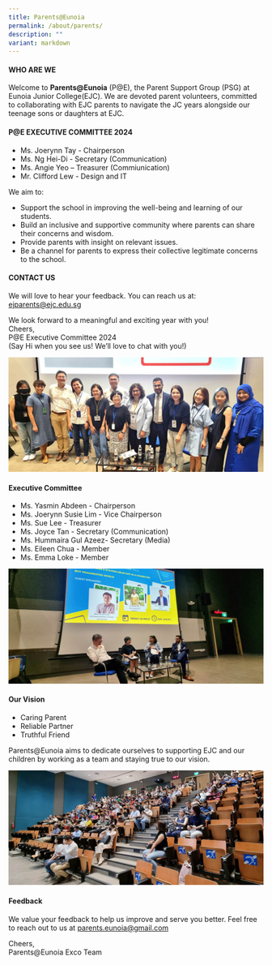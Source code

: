 ```yaml
---
title: Parents@Eunoia
permalink: /about/parents/
description: ""
variant: markdown
---
```

#### **WHO ARE WE**

Welcome to **Parents@Eunoia** (P@E), the Parent Support Group (PSG) at Eunoia Junior College(EJC). We are devoted parent volunteers, committed to collaborating with EJC parents to navigate the JC years alongside our teenage sons or daughters at EJC.

#### **P@E EXECUTIVE COMMITTEE 2024**

* Ms. Joerynn Tay - Chairperson
* Ms. Ng Hei-Di - Secretary (Communication)
* Ms. Angie Yeo – Treasurer (Commiunication)
* Mr. Clifford Lew - Design and IT

We aim to:
* Support the school in improving the well-being and learning of our students.
* Build an inclusive and supportive community where parents can share their concerns and wisdom.
* Provide parents with insight on relevant issues.
* Be a channel for parents to express their collective legitimate concerns to the school.

#### **CONTACT US** ####
We will love to hear your feedback. You can reach us at: [ejparents@ejc.edu.sg](mailto:ejparents@ejc.edu.sg)

We look forward to a meaningful and exciting year with you! <br>
Cheers, <br>
P@E Executive Committee 2024 <br>
(Say Hi when you see us! We’ll love to chat with you!)


![](/images/2023/parentseunoia2023-01.jpg)

#### **Executive Committee**

* Ms. Yasmin Abdeen - Chairperson
* Ms. Joerynn Susie Lim - Vice Chairperson
* Ms. Sue Lee - Treasurer 
* Ms. Joyce Tan - Secretary (Communication)
* Ms. Hummaira Gul Azeez- Secretary (Media)
* Ms. Eileen Chua - Member
* Ms. Emma Loke - Member 

![](/images/2023/parentseunoia2023-02.jpg)

#### **Our Vision**

* Caring Parent
* Reliable Partner
* Truthful Friend

Parents@Eunoia aims to dedicate ourselves to supporting EJC and our children by working as a team and staying true to our vision. 

![](/images/2023/parentseunoia2023-03.jpg)

#### **Feedback**

We value your feedback to help us improve and serve you better. Feel free to reach out to us at parents.eunoia@gmail.com

Cheers,<br>
Parents@Eunoia Exco Team